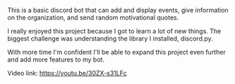This is a basic discord bot that can add and display events, give information on the organization, and send random motivational quotes.

I really enjoyed this project because I got to learn a lot of new things.
The biggest challenge was understanding the library I installed, discord.py. 

With more time I'm confident I'll be able to expand this project even further and add more features to my bot.

Video link: https://youtu.be/30ZX-s31LFc
